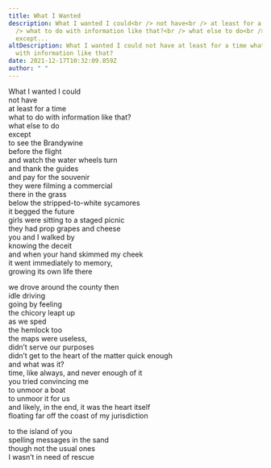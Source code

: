 ```yaml
---
title: What I Wanted
description: What I wanted I could<br /> not have<br /> at least for a time<br
  /> what to do with information like that?<br /> what else to do<br />
  except...
altDescription: What I wanted I could not have at least for a time what to do
  with information like that?
date: 2021-12-17T10:32:09.859Z
author: " "
---
```

What I wanted I could<br>
not have<br>
at least for a time<br>
what to do with information like that?<br>
what else to do<br>
except<br> 
to see the Brandywine<br>
before the flight<br>
and watch the water wheels turn<br>
and thank the guides<br>
and pay for the souvenir<br>
they were filming a commercial<br>
there in the grass<br> 
below the stripped-to-white sycamores<br> 
it begged the future<br> 
girls were sitting to a staged picnic<br>
they had prop grapes and cheese<br> 
you and I walked by<br> 
knowing the deceit<br> 
and when your hand skimmed my cheek<br>
it went immediately to memory,<br> 
growing its own life there<br>

we drove around the county then<br>
idle driving<br> 
going by feeling<br> 
the chicory leapt up<br>
as we sped<br>
the hemlock too<br>
the maps were useless,<br>
didn’t serve our purposes<br> 
didn’t get to the heart of the matter quick enough<br> 
and what was it?<br>
time, like always, and never enough of it<br>
you tried convincing me<br>
to unmoor a boat<br> 
to unmoor it for us<br>
and likely, in the end, it was the heart itself<br>
floating far off the coast of my jurisdiction

to the island of you<br> 
spelling messages in the sand<br>
though not the usual ones<br>
I wasn’t in need of rescue<br>